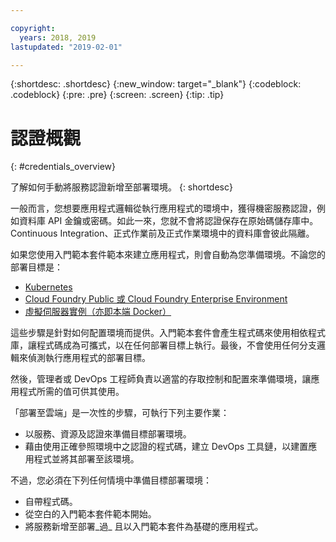 ```yaml
---

copyright:
  years: 2018, 2019
lastupdated: "2019-02-01"

---
```


{:shortdesc: .shortdesc}
{:new_window: target="_blank"}
{:codeblock: .codeblock}
{:pre: .pre}
{:screen: .screen}
{:tip: .tip}

# 認證概觀
{: #credentials_overview}

了解如何手動將服務認證新增至部署環境。
{: shortdesc}

<!-- After PUP: Maybe provide links to the credentials section of the programming guides, such as https://cloud.ibm.com/docs/swift/cloudnative/configuration.html#configuration-->

一般而言，您想要應用程式邏輯從執行應用程式的環境中，獲得機密服務認證，例如資料庫 API 金鑰或密碼。如此一來，您就不會將認證保存在原始碼儲存庫中。Continuous Integration、正式作業前及正式作業環境中的資料庫會彼此隔離。

如果您使用入門範本套件範本來建立應用程式，則會自動為您準備環境。不論您的部署目標是：
  * [Kubernetes](/docs/apps/creds_kube.html#add-credentials-kube)
  * [Cloud Foundry Public 或 Cloud Foundry Enterprise Environment](/docs/apps/creds_cf.html#add-credentials-cf)
  * [虛擬伺服器實例（亦即本端 Docker）](/docs/apps/creds_vsi.html#add-credentials-vsi)
  
這些步驟是針對如何配置環境而提供。入門範本套件會產生程式碼來使用相依程式庫，讓程式碼成為可攜式，以在任何部署目標上執行。最後，不會使用任何分支邏輯來偵測執行應用程式的部署目標。

然後，管理者或 DevOps 工程師負責以適當的存取控制和配置來準備環境，讓應用程式所需的值可供其使用。

「部署至雲端」是一次性的步驟，可執行下列主要作業：
 * 以服務、資源及認證來準備目標部署環境。
 * 藉由使用正確參照環境中之認證的程式碼，建立 DevOps 工具鏈，以建置應用程式並將其部署至該環境。

不過，您必須在下列任何情境中準備目標部署環境：
 * 自帶程式碼。
 * 從空白的入門範本套件範本開始。
 * 將服務新增至部署_過_ 且以入門範本套件為基礎的應用程式。




